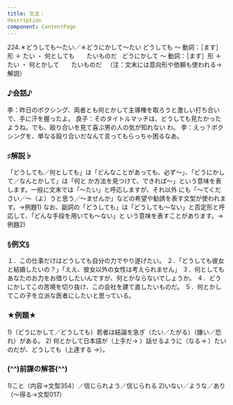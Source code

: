 ```yaml
---
title: 文法：
description
component: ContentPage
---
```



224.＊どうしても～たい／＊どうにかして～たい
どうしても ～ 動詞：［ます］形 ＋ たい ・
何としても       たいものだ  
どうにかして ～ 動詞：［ます］形 ＋ たい ・
何とかして       たいものだ  
（注：文末には意向形や依頼も使われる→解説）
### ♪会話♪
李：昨日のボクシング、両者とも何とかして主導権を取ろうと激しい打ち合いで、手に汗を握ったよ。
良子：そのタイトルマッチは、どうしても見たかったようね。でも、殴り合いを見て喜ぶ男の人の気が知れない わ。
李：えっ？ボクシングを、単なる殴り合いだなんて言ってもらっちゃ困るなあ。
### ♯解説♭
「どうしても／何としても」は「どんなことがあっても、必ず～」、「どうにかして／なんとかして」は「何と か方法を見つけて、できれば～」という意味を表します。一般に文末では「～たい」と呼応しますが、それ以外 にも「～てください／～（よ）うと思う／～ませんか」などの希望や勧誘を表す文型が使われます。→例題1)
なお、副詞の「どうしても」は「どうしても～ない」と否定形と呼応して、「どんな手段を用いても～ない」と いう意味を表すことがあります。→例題2)
### §例文§
１．この仕事だけはどうしても自分の力でやり遂げたい。
２．「どうしても彼女と結婚したいの？」「ええ、彼女以外の女性は考えられません」
３．何としてもあなたのお力をお借りしたいんですが、何とかならないでしょうか。
４．どうにかしてこの苦境を切り抜け、この会社を建て直したいものだ。
５．何とかしてこの子を立派な医者にしたいと思っている。
### ★例題★
1)（どうにかして／どうしても）若者は結論を急ぎ（たい／たがる）（嫌い／恐れ）がある。
2) 何とかして日本語が（上手だ→ ）話せるように（なる→ ）たいのだが、どうしても（上達する
→）。
### (^^)前課の解答(^^)
1)こと（内容→文型354）／信じられよう／信じられる
2)いない／ような／あり（～得る→文型017）
